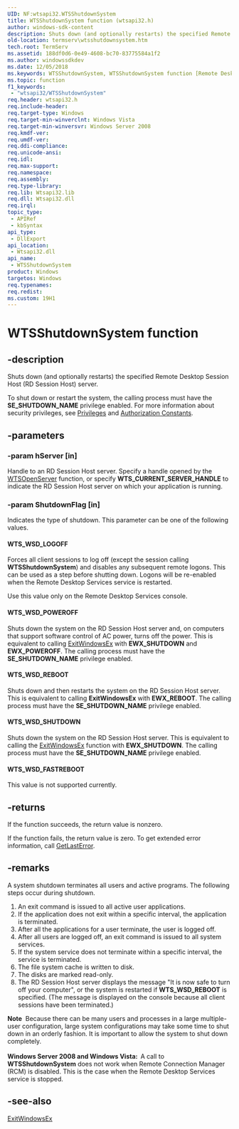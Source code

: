 ```yaml
---
UID: NF:wtsapi32.WTSShutdownSystem
title: WTSShutdownSystem function (wtsapi32.h)
author: windows-sdk-content
description: Shuts down (and optionally restarts) the specified Remote Desktop Session Host (RD Session Host) server.
old-location: termserv\wtsshutdownsystem.htm
tech.root: TermServ
ms.assetid: 188df0d6-0e49-4608-bc70-83775584a1f2
ms.author: windowssdkdev
ms.date: 12/05/2018
ms.keywords: WTSShutdownSystem, WTSShutdownSystem function [Remote Desktop Services], WTS_WSD_FASTREBOOT, WTS_WSD_LOGOFF, WTS_WSD_POWEROFF, WTS_WSD_REBOOT, WTS_WSD_SHUTDOWN, _win32_wtsshutdownsystem, termserv.wtsshutdownsystem, wtsapi32/WTSShutdownSystem
ms.topic: function
f1_keywords: 
 - "wtsapi32/WTSShutdownSystem"
req.header: wtsapi32.h
req.include-header: 
req.target-type: Windows
req.target-min-winverclnt: Windows Vista
req.target-min-winversvr: Windows Server 2008
req.kmdf-ver: 
req.umdf-ver: 
req.ddi-compliance: 
req.unicode-ansi: 
req.idl: 
req.max-support: 
req.namespace: 
req.assembly: 
req.type-library: 
req.lib: Wtsapi32.lib
req.dll: Wtsapi32.dll
req.irql: 
topic_type:
 - APIRef
 - kbSyntax
api_type:
 - DllExport
api_location:
 - Wtsapi32.dll
api_name:
 - WTSShutdownSystem
product: Windows
targetos: Windows
req.typenames: 
req.redist: 
ms.custom: 19H1
---
```


# WTSShutdownSystem function


## -description


Shuts down (and optionally restarts) the specified Remote Desktop Session Host (RD Session Host) server.

To shut down or restart the system, the calling process must have the <b>SE_SHUTDOWN_NAME</b> privilege enabled. For more information about security privileges, see 
<a href="https://docs.microsoft.com/windows/desktop/SecAuthZ/privileges">Privileges</a> and 
<a href="https://docs.microsoft.com/windows/desktop/SecAuthZ/authorization-constants">Authorization Constants</a>.


## -parameters




### -param hServer [in]

Handle to an RD Session Host server. Specify a handle opened by the 
<a href="https://docs.microsoft.com/windows/desktop/api/wtsapi32/nf-wtsapi32-wtsopenservera">WTSOpenServer</a> function, or specify <b>WTS_CURRENT_SERVER_HANDLE</b> to indicate the RD Session Host server on which your application is running.


### -param ShutdownFlag [in]

Indicates the type of shutdown. This parameter can be one of the following values.



#### WTS_WSD_LOGOFF

Forces all client sessions to log off (except the session calling 
<b>WTSShutdownSystem</b>) and disables any subsequent remote logons. This can be used as a step before shutting down. Logons will be re-enabled when the Remote Desktop Services service is restarted.

Use this value only on the Remote Desktop Services console.



#### WTS_WSD_POWEROFF

Shuts down the system on the RD Session Host server and, on computers that support software control of AC power, turns off the power. This is equivalent to calling <a href="https://docs.microsoft.com/windows/desktop/api/winuser/nf-winuser-exitwindowsex">ExitWindowsEx</a> with <b>EWX_SHUTDOWN</b> and <b>EWX_POWEROFF</b>. The calling process must have the <b>SE_SHUTDOWN_NAME</b> privilege enabled.



#### WTS_WSD_REBOOT

Shuts down and then restarts the system on the RD Session Host server. This is equivalent to calling <b>ExitWindowsEx</b> with <b>EWX_REBOOT</b>. The calling process must have the <b>SE_SHUTDOWN_NAME</b> privilege enabled.



#### WTS_WSD_SHUTDOWN

Shuts down the system on the RD Session Host server. This is equivalent to calling the 
<a href="https://docs.microsoft.com/windows/desktop/api/winuser/nf-winuser-exitwindowsex">ExitWindowsEx</a> function with <b>EWX_SHUTDOWN</b>. The calling process must have the <b>SE_SHUTDOWN_NAME</b> privilege enabled.



#### WTS_WSD_FASTREBOOT

This value is not supported currently.


## -returns



If the function succeeds, the return value is nonzero.

If the function fails, the return value is zero. To get extended error information, call 
<a href="https://docs.microsoft.com/windows/desktop/api/errhandlingapi/nf-errhandlingapi-getlasterror">GetLastError</a>.




## -remarks



A system shutdown terminates all users and active programs. The following steps occur during shutdown.

<ol>
<li>An exit command is issued to all active user applications.</li>
<li>If the application does not exit within a specific interval, the application is terminated.</li>
<li>After all the applications for a user terminate, the user is logged off.</li>
<li>After all users are logged off, an exit command is issued to all system services.</li>
<li>If the system service does not terminate within a specific interval, the service is terminated.</li>
<li>The file system cache is written to disk.</li>
<li>The disks are marked read-only.</li>
<li>The RD Session Host server displays the message "It is now safe to turn off your computer", or the system is restarted if <b>WTS_WSD_REBOOT</b> is specified. (The message is displayed on the console because all client sessions have been terminated.)</li>
</ol>
<div class="alert"><b>Note</b>  Because there can be many users and processes in a large multiple-user configuration, large system configurations may take some time to shut down in an orderly fashion. It is important to allow the system to shut down completely.</div>
<div> </div>
<b>Windows Server 2008 and Windows Vista:  </b>A call to <b>WTSShutdownSystem</b> does not work when Remote Connection Manager (RCM) is disabled. This is the case when the Remote Desktop Services service is stopped.




## -see-also




<a href="https://docs.microsoft.com/windows/desktop/api/winuser/nf-winuser-exitwindowsex">ExitWindowsEx</a>
 

 

